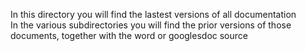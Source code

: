 In this directory you will find the lastest versions of all documentation <br>
In the various subdirectories you will find the prior versions of those documents, together with the word or googlesdoc source
